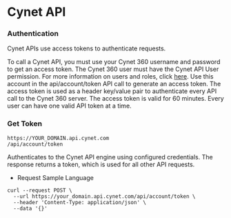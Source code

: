 # Cynet API
### Authentication

Cynet APIs use access tokens to authenticate requests.

To call a Cynet API, you must use your Cynet 360 username and password to get an access token. The Cynet 360 user must have the Cynet API User permission. For more information on users and roles, click [here](https://help.cynet.com/en/articles/63). Use this account in the api/account/token API call to generate an access token. The access token is used as a header key/value pair to authenticate every API call to the Cynet 360 server. The access token is valid for 60 minutes. Every user can have one valid API token at a time.

### Get Token

```
https://YOUR_DOMAIN.api.cynet.com
/api/account/token
```

Authenticates to the Cynet API engine using configured credentials. The response returns a token, which is used for all other API requests.

* Request Sample Language

```
curl --request POST \
  --url https://your_domain.api.cynet.com/api/account/token \
  --header 'Content-Type: application/json' \
  --data '{}'
 ```
